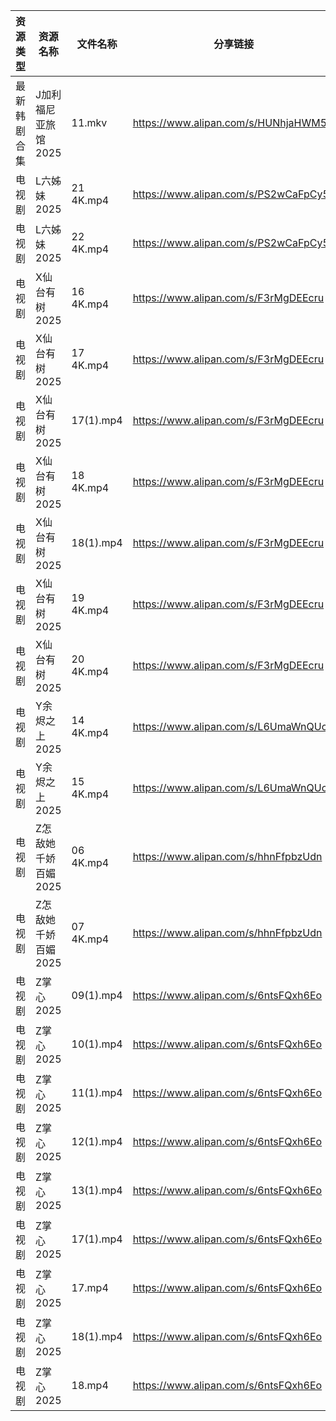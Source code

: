 | 资源类型   | 资源名称         | 文件名称      | 分享链接                                 | 更新时间                |
| ------ | ------------ | --------- | ------------------------------------ | ------------------- |
| 最新韩剧合集 | J加利福尼亚旅馆2025 | 11.mkv    | https://www.alipan.com/s/HUNhjaHWM5w | 2025-02-15 12:05:40 |
| 电视剧    | L六姊妹2025     | 21 4K.mp4 | https://www.alipan.com/s/PS2wCaFpCy5 | 2025-02-15 10:06:07 |
| 电视剧    | L六姊妹2025     | 22 4K.mp4 | https://www.alipan.com/s/PS2wCaFpCy5 | 2025-02-15 10:06:06 |
| 电视剧    | X仙台有树2025    | 16 4K.mp4 | https://www.alipan.com/s/F3rMgDEEcru | 2025-02-15 18:06:55 |
| 电视剧    | X仙台有树2025    | 17 4K.mp4 | https://www.alipan.com/s/F3rMgDEEcru | 2025-02-15 18:06:55 |
| 电视剧    | X仙台有树2025    | 17(1).mp4 | https://www.alipan.com/s/F3rMgDEEcru | 2025-02-15 13:06:42 |
| 电视剧    | X仙台有树2025    | 18 4K.mp4 | https://www.alipan.com/s/F3rMgDEEcru | 2025-02-15 18:06:54 |
| 电视剧    | X仙台有树2025    | 18(1).mp4 | https://www.alipan.com/s/F3rMgDEEcru | 2025-02-15 13:06:41 |
| 电视剧    | X仙台有树2025    | 19 4K.mp4 | https://www.alipan.com/s/F3rMgDEEcru | 2025-02-15 13:06:41 |
| 电视剧    | X仙台有树2025    | 20 4K.mp4 | https://www.alipan.com/s/F3rMgDEEcru | 2025-02-15 13:06:41 |
| 电视剧    | Y余烬之上2025    | 14 4K.mp4 | https://www.alipan.com/s/L6UmaWnQUcj | 2025-02-15 10:07:15 |
| 电视剧    | Y余烬之上2025    | 15 4K.mp4 | https://www.alipan.com/s/L6UmaWnQUcj | 2025-02-15 10:07:15 |
| 电视剧    | Z怎敌她千娇百媚2025 | 06 4K.mp4 | https://www.alipan.com/s/hhnFfpbzUdn | 2025-02-15 10:07:25 |
| 电视剧    | Z怎敌她千娇百媚2025 | 07 4K.mp4 | https://www.alipan.com/s/hhnFfpbzUdn | 2025-02-15 10:07:24 |
| 电视剧    | Z掌心2025      | 09(1).mp4 | https://www.alipan.com/s/6ntsFQxh6Eo | 2025-02-15 16:07:16 |
| 电视剧    | Z掌心2025      | 10(1).mp4 | https://www.alipan.com/s/6ntsFQxh6Eo | 2025-02-15 16:07:16 |
| 电视剧    | Z掌心2025      | 11(1).mp4 | https://www.alipan.com/s/6ntsFQxh6Eo | 2025-02-15 16:07:15 |
| 电视剧    | Z掌心2025      | 12(1).mp4 | https://www.alipan.com/s/6ntsFQxh6Eo | 2025-02-15 16:07:15 |
| 电视剧    | Z掌心2025      | 13(1).mp4 | https://www.alipan.com/s/6ntsFQxh6Eo | 2025-02-15 16:07:15 |
| 电视剧    | Z掌心2025      | 17(1).mp4 | https://www.alipan.com/s/6ntsFQxh6Eo | 2025-02-15 16:07:15 |
| 电视剧    | Z掌心2025      | 17.mp4    | https://www.alipan.com/s/6ntsFQxh6Eo | 2025-02-15 13:07:14 |
| 电视剧    | Z掌心2025      | 18(1).mp4 | https://www.alipan.com/s/6ntsFQxh6Eo | 2025-02-15 16:07:15 |
| 电视剧    | Z掌心2025      | 18.mp4    | https://www.alipan.com/s/6ntsFQxh6Eo | 2025-02-15 13:07:14 |
